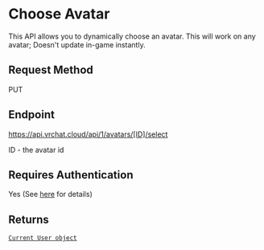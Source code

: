 # Choose Avatar

This API allows you to dynamically choose an avatar. This will work on any avatar;
Doesn't update in-game instantly.

## Request Method
PUT

## Endpoint
https://api.vrchat.cloud/api/1/avatars/[ID]/select

ID - the avatar id

## Requires Authentication
Yes (See [here](/GettingStarted/QuickStart?id=authorization) for details)

## Returns

[`Current User object`](/Objects/User.md#current-user-object)
